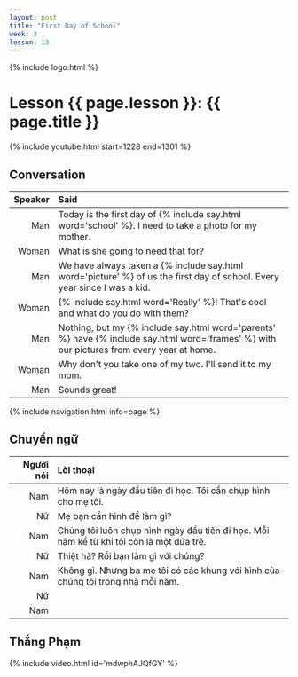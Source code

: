 ```yaml
---
layout: post
title: "First Day of School"
week: 3
lesson: 13
---
```


{% include logo.html %}

# Lesson {{ page.lesson }}: {{ page.title }}

{% include youtube.html start=1228 end=1301 %}

## Conversation

Speaker | Said
---: | :---
Man | Today is the first day of {% include say.html word='school' %}. I need to take a photo for my mother.
Woman | What is she going to need that for?
Man | We have always taken a {% include say.html word='picture' %} of us the first day of school. Every year since I was a kid.
Woman | {% include say.html word='Really' %}! That's cool and what do you do with them?
Man | Nothing, but my {% include say.html word='parents' %} have {% include say.html word='frames' %} with our pictures from every year at home.
Woman | Why don't you take one of my two. I'll send it to my mom.
Man | Sounds great!

{% include navigation.html info=page %}

## Chuyển ngữ

Người nói | Lời thoại
---: | :---
Nam | Hôm nay là ngày đầu tiên đi học. Tôi cần chụp hình cho mẹ tôi.
Nữ | Mẹ bạn cần hình để làm gì?
Nam | Chúng tôi luôn chụp hình ngày đầu tiên đi học. Mỗi năm kể từ khi tôi còn là một đứa trẻ.
Nữ | Thiệt hả? Rồi bạn làm gì với chúng?
Nam | Không gì. Nhưng ba mẹ tôi có các khung với hình của chúng tôi trong nhà mỗi năm.
Nữ |
Nam |

## Thắng Phạm

{% include video.html id='mdwphAJQfGY' %}
